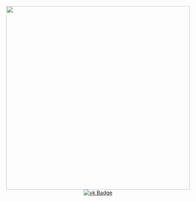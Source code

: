 <div id="header" align="center">
  <img src="https://i.giphy.com/media/v1.Y2lkPTc5MGI3NjExM251djZ3NmIyN3pxZXZ5Znh4NHZpbjhrM3g0YnFkOHp1NzIzYjZqcyZlcD12MV9pbnRlcm5hbF9naWZfYnlfaWQmY3Q9Zw/l0HlL96SusHggSo6s/giphy.gif" width=500>
</div>
<div id="badges" align="center">
  <a href="https://vk.com/Pagiosta">
  <img src="https://img.shields.io/badge/vkontakte-blue?style=for-the-badge&logo=vk&logoColor=white" alt="vk Badge"/>
  </a>
</div>
<div id="badges" align="center">
  <img src="https://komarev.com/ghpvc/?username=Pajiosta&style=flat-square&color=blue" alt=""/>
</div>
